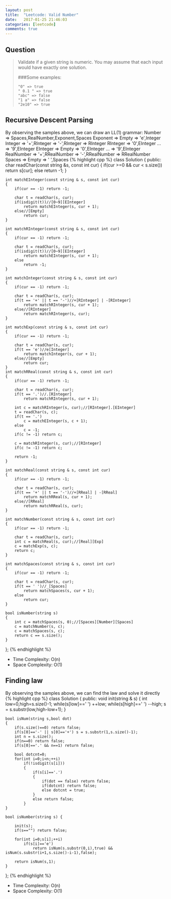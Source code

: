 ```yaml
---
layout: post
title:  "Leetcode: Valid Number"
date:   2017-01-25 21:46:03
categories: [leetcode]
comments: true
---
```

## Question

>Validate if a given string is numeric.
>You may assume that each input would have exactly one solution.
>
> ###Some examples:
>
>     "0" => true
>     " 0.1 " => true
>     "abc" => false
>     "1 a" => false
>     "2e10" => true
>


## Recursive Descent Parsing
By observing the samples above, we can draw an LL(1) grammar:
        Number => Spaces,RealNumber,Exponent,Spaces
        Exponent => Empty
                 => 'e',Integer
        Integer => '+',RInteger
                => '-',RInteger
                => RInteger
        RInteger => '0',EInteger
                 ...
                 => '9',EInteger
        EInteger => Empty
                 => '0',EInteger
                 ...
                 => '9',EInteger
        RealNumber => '+',RRealNumber
                   => '-',RRealNumber
                   => RRealNumber
        Spaces => Empty
               => ' ',Spaces
{% highlight cpp %}
class Solution {
public:
	char readChar(const string &s, const int cur)
    {
        if(cur >=0 && cur < s.size())
            return s[cur];
        else
            return -1;
    }

    int matchEInteger(const string & s, const int cur)
    {
        if(cur == -1) return -1;

        char t = readChar(s, cur);
        if(isdigit(t))//[0~9][EInteger]
            return matchEInteger(s, cur + 1);
        else//[Empty]
            return cur;
    }

    int matchRInteger(const string & s, const int cur)
    {
        if(cur == -1) return -1;

        char t = readChar(s, cur);
        if(isdigit(t))//[0~9][EInteger]
            return matchEInteger(s, cur + 1);
        else
            return -1;
    }

    int matchInteger(const string & s, const int cur)
    {
        if(cur == -1) return -1;

        char t = readChar(s, cur);
        if(t == '+' || t == '-')//+[RInteger] | -[RInteger]
            return matchRInteger(s, cur + 1);
        else//[RInteger]
            return matchRInteger(s, cur);
    }

    int matchExp(const string & s, const int cur)
    {
        if(cur == -1) return -1;

        char t = readChar(s, cur);
        if(t == 'e')//e[Integer]
            return matchInteger(s, cur + 1);
        else//[Empty]
            return cur;
    }
    int matchRReal(const string & s, const int cur)
    {
        if(cur == -1) return -1;

        char t = readChar(s, cur);
        if(t == '.')//.[RInteger]
            return matchRInteger(s, cur + 1);

        int c = matchRInteger(s, cur);//[RInteger].[EInteger]
        t = readChar(s, c);
        if(t == '.')
            c = matchEInteger(s, c + 1);
        else
            c = -1;
        if(c != -1) return c;

        c = matchRInteger(s, cur);//[RInteger]
        if(c != -1) return c;

        return -1;
    }

    int matchReal(const string & s, const int cur)
    {
        if(cur == -1) return -1;

        char t = readChar(s, cur);
        if(t == '+' || t == '-')//+[RReal] | -[RReal]
            return matchRReal(s, cur + 1);
        else//[RReal]
            return matchRReal(s, cur);
    }

    int matchNumber(const string & s, const int cur)
    {
        if(cur == -1) return -1;

        char t = readChar(s, cur);
        int c = matchReal(s, cur);//[Real][Exp]
        c = matchExp(s, c);
        return c;
    }

    int matchSpaces(const string & s, const int cur)
    {
        if(cur == -1) return -1;

        char t = readChar(s, cur);
        if(t == ' ')//_[Spaces]
            return matchSpaces(s, cur + 1);
        else
            return cur;
    }

    bool isNumber(string s)
    {
        int c = matchSpaces(s, 0);//[Spaces][Number][Spaces]
        c = matchNumber(s, c);
        c = matchSpaces(s, c);
        return c == s.size();
    }
};
{% endhighlight %}
- Time Complexity: O(n)
- Space Complexity: O(1)

## Finding law
By observing the samples above, we can find the law and solve it directly
{% highlight cpp %}
class Solution {
public:
    void init(string & s)
    {
        int low=0,high=s.size()-1;
        while(s[low]==' ') ++low;
        while(s[high]==' ') --high;
        s = s.substr(low,high-low+1);
    }

    bool isNum(string s,bool dot)
    {
        if(s.size()==0) return false;
        if(s[0]=='-' || s[0]=='+') s = s.substr(1,s.size()-1);
        int n = s.size();
        if(n==0) return false;
        if(s[0]=='.' && n==1) return false;

        bool dotcnt=0;
        for(int i=0;i<n;++i)
            if(!isdigit(s[i]))
            {
                if(s[i]=='.')
                {
                    if(dot == false) return false;
                    if(dotcnt) return false;
                    else dotcnt = true;
                }
                else return false;
            }
    }

    bool isNumber(string s) {

        init(s);
        if(s=="") return false;

        for(int i=0;s[i];++i)
            if(s[i]=='e')
                return isNum(s.substr(0,i),true) && isNum(s.substr(i+1,s.size()-i-1),false);

        return isNum(s,1);
    }
};
{% endhighlight %}
- Time Complexity: O(n)
- Space Complexity: O(1)
